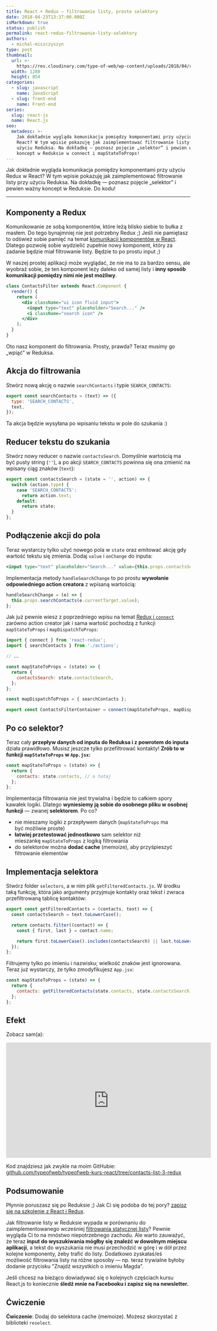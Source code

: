 ```yaml
---
title: React + Redux — filtrowanie listy, proste selektory
date: 2018-04-23T13:37:00.000Z
isMarkdown: true
status: publish
permalink: react-redux-filtrowanie-listy-selektory
authors:
  - michal-miszczyszyn
type: post
thumbnail:
  url: >-
    https://res.cloudinary.com/type-of-web/wp-content/uploads/2018/04/redux-filtrowanie-listy-selektory2.jpeg
  width: 1280
  height: 854
categories:
  - slug: javascript
    name: JavaScript
  - slug: front-end
    name: Front-end
series:
  slug: react-js
  name: React.js
seo:
  metadesc: >-
    Jak dokładnie wygląda komunikacja pomiędzy komponentami przy użyciu Redux w
    React? W tym wpisie pokazuję jak zaimplementować filtrowanie listy przy
    użyciu Reduksa. Na dokładkę — poznasz pojęcie „selektor” i pewien ważny
    koncept w Reduksie w connect i mapStateToProps!
---
```


Jak dokładnie wygląda komunikacja pomiędzy komponentami przy użyciu Redux w React? W tym wpisie pokazuję jak zaimplementować filtrowanie listy przy użyciu Reduksa. Na dokładkę — poznasz pojęcie „selektor” i pewien ważny koncept w Reduksie. Do kodu!

---

## Komponenty a Redux

Komunikowanie ze sobą komponentów, które leżą blisko siebie to bułka z masłem. Do tego bynajmniej nie jest potrzebny Redux ;) Jeśli nie pamiętasz to odśwież sobie pamięć na temat [komunikacji komponentów w React](https://typeofweb.com/komunikacja-pomiedzy-komponentami-w-react-js/). Dlatego pozwolę sobie wydzielić zupełnie nowy komponent, który za zadanie będzie miał filtrowanie listy. Będzie to po prostu input ;)

W naszej prostej aplikacji może wyglądać, że nie ma to za bardzo sensu, ale wyobraź sobie, że ten komponent leży daleko od samej listy i **inny sposób komunikacji pomiędzy nimi nie jest możliwy**.

```jsx
class ContactsFilter extends React.Component {
  render() {
    return (
      <div className="ui icon fluid input">
        <input type="text" placeholder="Search..." />
        <i className="search icon" />
      </div>
    );
  }
}
```

Oto nasz komponent do filtrowania. Prosty, prawda? Teraz musimy go „wpiąć” w Reduksa.

## Akcja do filtrowania

Stwórz nową akcję o nazwie `searchContacts` i typie `SEARCH_CONTACTS`:

```javascript
export const searchContacts = (text) => ({
  type: 'SEARCH_CONTACTS',
  text,
});
```

Ta akcja będzie wysyłana po wpisaniu tekstu w pole do szukania :)

## Reducer tekstu do szukania

Stwórz nowy reducer o nazwie `contactsSearch`. Domyślnie wartością ma być pusty string (`''`), a po akcji `SEARCH_CONTACTS` powinna się ona zmienić na wpisany ciąg znaków (`text`):

```javascript
export const contactsSearch = (state = '', action) => {
  switch (action.type) {
    case 'SEARCH_CONTACTS':
      return action.text;
    default:
      return state;
  }
};
```

## Podłączenie akcji do pola

Teraz wystarczy tylko użyć nowego pola w `state` oraz emitować akcję gdy wartość tekstu się zmienia. Dodaj `value` i `onChange` do inputa:

```jsx
<input type="text" placeholder="Search..." value={this.props.contactsSearch} onChange={this.handleSearchChange} />
```

Implementacja metody `handleSearchChange` to po prostu **wywołanie odpowiedniego action creatora** z wpisaną wartością:

```javascript
handleSearchChange = (e) => {
  this.props.searchContacts(e.currentTarget.value);
};
```

Jak już pewnie wiesz z poprzedniego wpisu na temat [Redux i `connect`](https://typeofweb.com/react-redux-kurs-wprowadzenie-i-podstawy/) zarówno action creator jak i sama wartość pochodzą z funkcji `mapStateToProps` i `mapDispatchToProps`:

```jsx
import { connect } from 'react-redux';
import { searchContacts } from './actions';

// ……

const mapStateToProps = (state) => {
  return {
    contactsSearch: state.contactsSearch,
  };
};

const mapDispatchToProps = { searchContacts };

export const ContactsFilterContainer = connect(mapStateToProps, mapDispatchToProps)(ContactsFilter);
```

## Po co selektor?

Teraz cały **przepływ danych od inputa do Reduksa i z powrotem do inputa** działa prawidłowo. Musisz jeszcze tylko przefiltrować kontakty! **Zrób to w funkcji `mapStateToProps` w `App.jsx`:**

```jsx
const mapStateToProps = (state) => {
  return {
    contacts: state.contacts, // o tutaj
  };
};
```

Implementacja filtrowania nie jest trywialna i będzie to całkiem spory kawałek logiki. Dlatego **wyniesiemy ją sobie do osobnego pliku w osobnej funkcji** — zwanej **selektorem**. Po co?

- nie mieszamy logiki z przepływem danych (`mapStateToProps` ma być możliwie proste)
- **łatwiej przetestować jednostkowo** sam selektor niż mieszankę `mapStateToProps` z logiką filtrowania
- do selektorów można **dodać cache** (memoize), aby przyśpieszyć filtrowanie elementów

## Implementacja selektora

Stwórz folder `selectors`, a w nim plik `getFilteredContacts.js`. W środku taką funkcję, która jako argumenty przyjmuje kontakty oraz tekst i zwraca przefiltrowaną tablicę kontaktów:

```jsx
export const getFilteredContacts = (contacts, text) => {
  const contactsSearch = text.toLowerCase();

  return contacts.filter((contact) => {
    const { first, last } = contact.name;

    return first.toLowerCase().includes(contactsSearch) || last.toLowerCase().includes(contactsSearch);
  });
};
```

Filtrujemy tylko po imieniu i nazwisku; wielkość znaków jest ignorowana. Teraz już wystarczy, że tylko zmodyfikujesz `App.jsx`:

```jsx
const mapStateToProps = (state) => {
  return {
    contacts: getFilteredContacts(state.contacts, state.contactsSearch),
  };
};
```

## Efekt

Zobacz sam(a):

<p style="text-align: center;"><iframe src="https://www.youtube.com/embed/ZA5QAJElskI?rel=0&amp;controls=0&amp;showinfo=0&amp;autoplay=1&amp;loop=1&amp;playlist=ZA5QAJElskI" width="560" height="315" frameborder="0" allowfullscreen="allowfullscreen"></iframe></p>

Kod znajdziesz jak zwykle na moim GitHubie: [github.com/typeofweb/typeofweb-kurs-react/tree/contacts-list-3-redux](https://github.com/typeofweb/typeofweb-kurs-react/tree/contacts-list-3-redux)

## Podsumowanie

Płynnie poruszasz się po Reduksie ;) Jak Ci się podoba do tej pory? <a href="https://szkolenia.typeofweb.com/" target="_blank">zapisz się na szkolenie z React i Redux</a>.

Jak filtrowanie listy w Reduksie wypada w porównaniu do zaimplementowanego wcześniej [filtrowania statycznej listy](https://typeofweb.com/react-js-w-przykladach-filtrowanie-statycznej-listy/)? Pewnie wygląda Ci to na mnóstwo niepotrzebnego zachodu. Ale warto zauważyć, że teraz **input do wyszukiwania mógłby się znaleźć w dowolnym miejscu aplikacji**, a tekst do wyszukania nie musi przechodzić w górę i w dół przez kolejne komponenty, żeby trafić do listy. Dodatkowo zyskałaś/eś możliwość filtrowania listy na różne sposoby — np. teraz trywialne byłoby dodanie przycisku "Znajdź wszystkich o imieniu Magda".

Jeśli chcesz na bieżąco dowiadywać się o kolejnych częściach kursu React.js to koniecznie <strong>śledź mnie na Facebooku i zapisz się na newsletter.</strong>
<NewsletterForm />
<FacebookPageWidget />

## Ćwiczenie

**Ćwiczenie**: Dodaj do selektora cache (memoize). Możesz skorzystać z biblioteki `reselect`.
